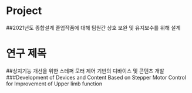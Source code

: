 # Project
##2021년도 종합설계 졸업작품에 대해 팀원간 상호 보완 및 유지보수를 위해 설계

# 연구 제목
##상지기능 개선을 위한 스테퍼 모터 제어 기반의 디바이스 및 콘텐츠 개발
###Development of Devices and Content Based on Stepper Motor Control for Improvement of Upper limb function
